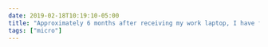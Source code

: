```yaml
---
date: 2019-02-18T10:19:10-05:00
title: "Approximately 6 months after receiving my work laptop, I have finally collected all of the peripherals I need to use my work laptop at work. Until now, I’ve been using personal computer at work and work computer at home."
tags: ["micro"]
---
```

